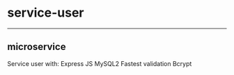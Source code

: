 # service-user

------------------
microservice
------------------
Service user with:
Express JS
MySQL2
Fastest validation
Bcrypt
